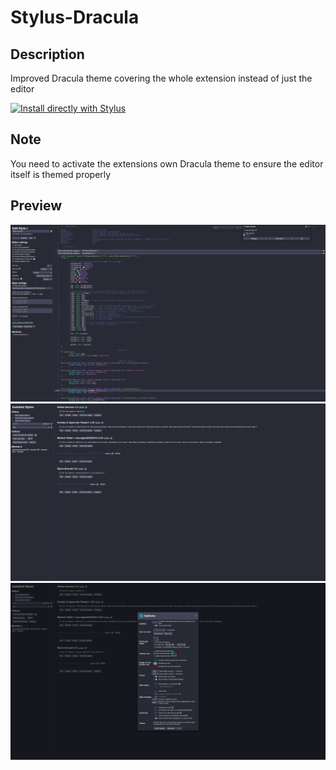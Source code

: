 # Stylus-Dracula

## Description

Improved Dracula theme covering the whole extension instead of just the editor

[![Install directly with Stylus](https://img.shields.io/badge/Install%20directly%20with-Stylus-00adad.svg)](https://raw.githubusercontent.com/Himither/Stylus-Dracula/master/stylus-dracula.user.css)

## Note

You need to activate the extensions own Dracula theme to ensure the editor itself is themed properly

## Preview

![Main preview image](/preview/edit.png)
![Main preview image](/preview/manage.png)
![Main preview image](/preview/option.png)
